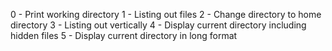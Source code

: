 0 - Print working directory
1 - Listing out files
2 - Change directory to home directory
3 - Listing out vertically
4 - Display current directory including hidden files
5 - Display current directory in long format
